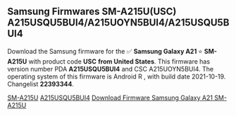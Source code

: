 <h2>Samsung Firmwares SM-A215U(USC) A215USQU5BUI4/A215UOYN5BUI4/A215USQU5BUI4</h2>
Download the Samsung firmware for the ✅ <strong>Samsung Galaxy A21 </strong> ⭐ <strong>SM-A215U</strong> with product code <strong>USC</strong> <strong> from United States</strong>. This firmware has version number PDA <strong>A215USQU5BUI4</strong> and CSC A215UOYN5BUI4. The operating system of this firmware is Android R , with build date 2021-10-19. Changelist <strong>22393344</strong>.


[SM-A215U](https://samfirm.shop/samsung/model/SM-A215U)
[A215USQU5BUI4](https://samfirm.shop/samsung/pda/A215USQU5BUI4)
[Download Firmware Samsung Galaxy A21 SM-A215U](https://samfirm.shop/samsung/firmware/466044)
